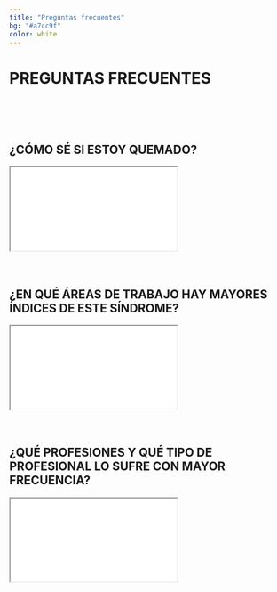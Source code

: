 ```yaml
---
title: "Preguntas frecuentes"
bg: "#a7cc9f"
color: white
---
```


# PREGUNTAS FRECUENTES

<br>
<br>
<br>

## ¿CÓMO SÉ SI ESTOY QUEMADO?

<div class="icontain">
  <iframe src="//www.youtube.com/embed/eLC-tFsn9rw" allowfullscreen></iframe>
</div>

<br>
<br>

## ¿EN QUÉ ÁREAS DE TRABAJO HAY MAYORES ÍNDICES DE ESTE SÍNDROME?

<div class="icontain">
  <iframe src="//www.youtube.com/embed/EUL29ceoyYI" allowfullscreen></iframe>
</div>

<br>
<br>

## ¿QUÉ PROFESIONES Y QUÉ TIPO DE PROFESIONAL LO SUFRE CON MAYOR FRECUENCIA?

<div class="icontain">
  <iframe src="//www.youtube.com/embed/M2TIDVKjTaQ" allowfullscreen></iframe>
</div>
